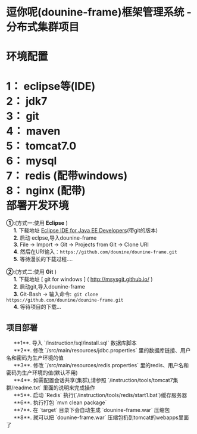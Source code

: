 逗你呢(dounine-frame)框架管理系统 - 分布式集群项目
====
环境配置
====

**1**： eclipse等(IDE)<br/>
**2**： jdk7<br/>
**3**： git<br/>
**4**： maven<br/>
**5**： tomcat7.0<br/>
**6**： mysql<br/>
**7**： redis (配带windows)<br/>
**8**： nginx (配带)<br/>
部署开发环境
===
**①**:(方式一:使用 **Eclipse** )<br/>
&nbsp;&nbsp;&nbsp;&nbsp; **1**. 下载地址 [Eclipse IDE for Java EE Developers]( http://eclipse.org/downloads/ )(带git的版本)<br/>
&nbsp;&nbsp;&nbsp;&nbsp; **2**. 启动 eclpse,导入dounine-frame<br/>
&nbsp;&nbsp;&nbsp;&nbsp; **3**. File -> Import -> Git -> Projects from Git -> Clone URI<br/>
&nbsp;&nbsp;&nbsp;&nbsp; **4**. 然后在URI输入：`https://github.com/dounine/dounine-frame.git`<br/>
&nbsp;&nbsp;&nbsp;&nbsp; **5**. 等待漫长的下载过程....<br/>

**②**:(方式二:使用 **Git** )<br/>
&nbsp;&nbsp;&nbsp;&nbsp; **1**. 下载地址 [ git for windows ] ( http://msysgit.github.io/ )<br/>
&nbsp;&nbsp;&nbsp;&nbsp; **2**. 启动git,导入dounine-frame<br/>
&nbsp;&nbsp;&nbsp;&nbsp; **3**. Git-Bash  -> 输入命令:` git clone https://github.com/dounine/dounine-frame.git`<br/>
&nbsp;&nbsp;&nbsp;&nbsp; **4**. 等待项目的下载...<br/>

<h2>项目部署</h2>
&nbsp;&nbsp;&nbsp;&nbsp; **1**. 导入 `/instruction/sql/install.sql` 数据库脚本<br/>
&nbsp;&nbsp;&nbsp;&nbsp; **2**. 修改 `/src/main/resources/jdbc.properties` 里的数据库链接、用户名和密码为生产环境的值<br/>
&nbsp;&nbsp;&nbsp;&nbsp; **3**. 修改 `/src/main/resources/redis.properties` 里的redis、用户名和密码为生产环境的值(默认不用)<br/>
&nbsp;&nbsp;&nbsp;&nbsp; **4**. 如需配置会话共享(集群),请参照 `/instruction/tools/tomcat7集群/readme.txt` 里面的说明来完成操作<br/>
&nbsp;&nbsp;&nbsp;&nbsp; **5**. 启动 `Redis` 执行(`/instruction/tools/redis/start1.bat`)缓存服务器<br/>
&nbsp;&nbsp;&nbsp;&nbsp; **6**. 执行打包 `mvn clean package`<br/>
&nbsp;&nbsp;&nbsp;&nbsp; **7**. 在 `target` 目录下会自动生成 `dounine-frame.war` 压缩包<br/>
&nbsp;&nbsp;&nbsp;&nbsp; **8**. 就可以把 `dounine-frame.war` 压缩包扔到tomcat的webapps里面了<br/>
